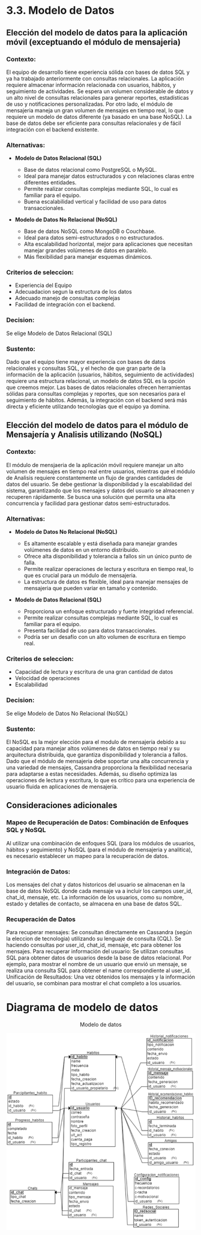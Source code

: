 # 3.3. Modelo de Datos

## Elección del modelo de datos para la aplicación móvil (exceptuando el módulo de mensajeria)

### Contexto:
El equipo de desarrollo tiene experiencia sólida con bases de datos SQL y ya ha trabajado anteriormente con consultas relacionales. La aplicación requiere almacenar información relacionada con usuarios, hábitos, y seguimiento de actividades. Se espera un volumen considerable de datos y un alto nivel de consultas relacionales para generar reportes, estadísticas de uso y notificaciones personalizadas. Por otro lado, el módulo de mensajeria maneja un gran volumen de mensajes en tiempo real, lo que requiere un modelo de datos diferente (ya basado en una base NoSQL). La base de datos debe ser eficiente para consultas relacionales y de fácil integración con el backend existente.

### Alternativas:
- **Modelo de Datos Relacional (SQL)**

    - Base de datos relacional como PostgreSQL o MySQL.
    - Ideal para manejar datos estructurados y con relaciones claras entre diferentes entidades.
    - Permite realizar consultas complejas mediante SQL, lo cual es familiar para el equipo.
    - Buena escalabilidad vertical y facilidad de uso para datos transaccionales.

- **Modelo de Datos No Relacional (NoSQL)**

    - Base de datos NoSQL como MongoDB o Couchbase.
    - Ideal para datos semi-estructurados o no estructurados.
    - Alta escalabilidad horizontal, mejor para aplicaciones que necesitan manejar grandes volúmenes de datos en paralelo.
    - Más flexibilidad para manejar esquemas dinámicos.

### Criterios de seleccion:
- Experiencia del Equipo
- Adecuadacion segun la estructura de los datos
- Adecuado manejo de consultas complejas
- Facilidad de integración con el backend.

### Decision:
Se elige Modelo de Datos Relacional (SQL)

### Sustento:
Dado que el equipo tiene mayor experiencia con bases de datos relacionales y consultas SQL, y el hecho de que gran parte de la información de la aplicación (usuarios, hábitos, seguimiento de actividades) requiere una estructura relacional, un modelo de datos SQL es la opción que creemos mejor. Las bases de datos relacionales ofrecen herramientas sólidas para consultas complejas y reportes, que son necesarios para el seguimiento de hábitos. Además, la integración con el backend será más directa y eficiente utilizando tecnologías que el equipo ya domina.

## Elección del modelo de datos para el módulo de Mensajería y Analisis utilizando (NoSQL)

### Contexto:
El módulo de mensjaeria de la aplicación móvil requiere manejar un alto volumen de mensajes en tiempo real entre usuarios, mientras que el módulo de Analisis requiere constantemente un flujo de grandes cantidades de datos del usuario. Se debe gestionar la disponibilidad y la escalabilidad del sistema, garantizando que los mensajes y datos del usuario se almacenen y recuperen rápidamente. Se busca una solución que permita una alta concurrencia y facilidad para gestionar datos semi-estructurados.

### Alternativas:

- **Modelo de Datos No Relacional (NoSQL)**

    - Es altamente escalable y está diseñada para manejar grandes volúmenes de datos en un entorno distribuido.
    - Ofrece alta disponibilidad y tolerancia a fallos sin un único punto de falla.
    - Permite realizar operaciones de lectura y escritura en tiempo real, lo que es crucial para un módulo de mensajeria.
    - La estructura de datos es flexible, ideal para manejar mensajes de mensajeria que pueden variar en tamaño y contenido.

- **Modelo de Datos Relacional (SQL)**

    - Proporciona un enfoque estructurado y fuerte integridad referencial.
    - Permite realizar consultas complejas mediante SQL, lo cual es familiar para el equipo.
    - Presenta facilidad de uso para datos transaccionales.
    - Podría ser un desafío con un alto volumen de escritura en tiempo real.

### Criterios de seleccion:
- Capacidad de lectura y escritura de una gran cantidad de datos
- Velocidad de operaciones
- Escalabilidad

### Decision:
Se elige Modelo de Datos No Relacional (NoSQL)

### Sustento:
El NoSQL es la mejor elección para el modulo de mensajeria debido a su capacidad para manejar altos volúmenes de datos en tiempo real y su arquitectura distribuida, que garantiza disponibilidad y tolerancia a fallos. Dado que el módulo de mensajeria debe soportar una alta concurrencia y una variedad de mensajes, Cassandra proporciona la flexibilidad necesaria para adaptarse a estas necesidades. Además, su diseño optimiza las operaciones de lectura y escritura, lo que es crítico para una experiencia de usuario fluida en aplicaciones de mensajería.




## Consideraciones adicionales

### Mapeo de Recuperación de Datos: Combinación de Enfoques SQL y NoSQL
Al utilizar una combinación de enfoques SQL (para los módulos de usuarios, hábitos y seguimiento) y NoSQL (para el módulo de mensajeria y analitica), es necesario establecer un mapeo para la recuperación de datos.

### Integración de Datos:
Los mensajes del chat y datos historicos del usuario se almacenan en la base de datos NoSQL donde cada mensaje va a incluir los campos user_id, chat_id, mensaje, etc.
La información de los usuarios, como su nombre, estado y detalles de contacto, se almacena en una base de datos SQL.

### Recuperación de Datos 
Para recuperar mensajes: Se consultan directamente en Cassandra (según la eleccion de tecnologia) utilizando su lenguaje de consulta (CQL). Se haciendo consultas por user_id, chat_id, mensaje, etc para obtener los mensajes.
Para recuperar información del usuario: Se utilizan consultas SQL para obtener datos de usuarios desde la base de datos relacional. Por ejemplo, para mostrar el nombre de un usuario que envió un mensaje, se realiza una consulta SQL para obtener el name correspondiente al user_id.
Unificación de Resultados: Una vez obtenidos los mensajes y la información del usuario, se combinan para mostrar el chat completo a los usuarios.

# Diagrama de modelo de datos

<div align="center" style="margin-top: 20px; margin-bottom: 20px;">
  <p>Modelo de  datos</p>
  <img src="modelos_datos.png" alt="datos">
</div>
